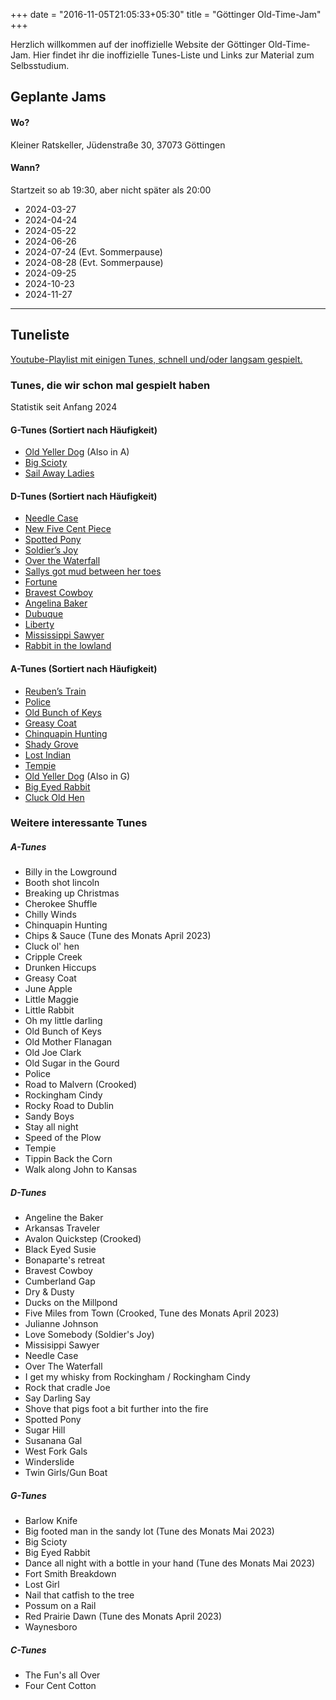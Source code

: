 +++
date = "2016-11-05T21:05:33+05:30"
title = "Göttinger Old-Time-Jam"
+++

Herzlich willkommen auf der inoffizielle Website der Göttinger Old-Time-Jam. Hier findet ihr die inoffizielle Tunes-Liste und Links zur Material zum Selbsstudium.

## Geplante Jams
#### Wo?
Kleiner Ratskeller, Jüdenstraße 30, 37073 Göttingen

#### Wann?
Startzeit so ab 19:30, aber nicht später als 20:00
- 2024-03-27
- 2024-04-24
- 2024-05-22
- 2024-06-26
- 2024-07-24 (Evt. Sommerpause)
- 2024-08-28 (Evt. Sommerpause)
- 2024-09-25
- 2024-10-23
- 2024-11-27

----

## Tuneliste

[Youtube-Playlist mit einigen Tunes, schnell und/oder langsam gespielt.](https://www.youtube.com/playlist?list=PL6yCzXsHS1TCYN0YqojSF2igIcHimkr90)

### Tunes, die wir schon mal gespielt haben
Statistik seit Anfang 2024

#### G-Tunes (Sortiert nach Häufigkeit)
- [Old Yeller Dog](https://tunearch.org/wiki/Old_Yeller_Dog) (Also in A)
- [Big Scioty](https://tunearch.org/wiki/Big_Scioty)
- [Sail Away Ladies](http://tunearch.org/wiki/Sail_away_Ladies_(1))

#### D-Tunes (Sortiert nach Häufigkeit)
- [Needle Case](https://tunearch.org/wiki/Needlecase)
- [New Five Cent Piece](https://tunearch.org/wiki/New_Five_Cents_(1))
- [Spotted Pony](https://tunearch.org/wiki/Spotted_Pony_(1))
- [Soldier&rsquo;s Joy](https://tunearch.org/wiki/Soldier's_Joy_(1))
- [Over the Waterfall](https://tunearch.org/wiki/Over_the_Waterfall)
- [Sallys got mud between her toes](https://tunearch.org/wiki/Sally%27s_got_Mud_between_Her_Toes)
- [Fortune](https://tunearch.org/wiki/Fortune_(1))
- [Bravest Cowboy](https://tunearch.org/wiki/Annotation:I_Am_the_Bravest_Cowboy)
- [Angelina Baker](https://tunearch.org/wiki/Angeline_the_Baker)
- [Dubuque](https://tunearch.org/wiki/Dubuque)
- [Liberty](https://tunearch.org/wiki/Liberty_(1))
- [Mississippi Sawyer](https://tunearch.org/wiki/Mississippi_Sawyer_(1))
- [Rabbit in the lowland](https://www.youtube.com/watch?v=WrSaXwpJiEQ)


#### A-Tunes (Sortiert nach Häufigkeit)
- [Reuben&rsquo;s Train](https://tunearch.org/wiki/Annotation:Old_Reuben)
- [Police](https://tunearch.org/wiki/Annotation:Policeman)
- [Old Bunch of Keys](https://tunearch.org/wiki/Bunch_of_Keys_(2))
- [Greasy Coat](https://tunearch.org/wiki/Greasy_Coat)
- [Chinquapin Hunting](https://tunearch.org/wiki/Chinquapin_Hunting_(1))
- [Shady Grove](https://tunearch.org/wiki/Shady_Grove_(1))
- [Lost Indian](https://tunearch.org/wiki/Lost_Indian_(1)_(The))
- [Tempie](https://tunearch.org/wiki/Tempie)
- [Old Yeller Dog](https://tunearch.org/wiki/Old_Yeller_Dog) (Also in G)
- [Big Eyed Rabbit](https://tunearch.org/wiki/Big_Eyed_Rabbit_(2))
- [Cluck Old Hen](https://tunearch.org/wiki/Cluck_Old_Hen_(2))

### Weitere interessante Tunes
##### A-Tunes
* Billy in the Lowground
* Booth shot lincoln
* Breaking up Christmas
* Cherokee Shuffle
* Chilly Winds
* Chinquapin Hunting
* Chips & Sauce (Tune des Monats April 2023)
* Cluck ol' hen
* Cripple Creek
* Drunken Hiccups
* Greasy Coat
* June Apple
* Little Maggie
* Little Rabbit
* Oh my little darling
* Old Bunch of Keys
* Old Mother Flanagan
* Old Joe Clark
* Old Sugar in the Gourd
* Police
* Road to Malvern (Crooked)
* Rockingham Cindy 
* Rocky Road to Dublin
* Sandy Boys
* Stay all night
* Speed of the Plow
* Tempie
* Tippin Back the Corn
* Walk along John to Kansas

##### D-Tunes
* Angeline the Baker
* Arkansas Traveler
* Avalon Quickstep (Crooked)
* Black Eyed Susie
* Bonaparte's retreat
* Bravest Cowboy
* Cumberland Gap
* Dry & Dusty
* Ducks on the Millpond
* Five Miles from Town (Crooked, Tune des Monats April 2023)
* Julianne Johnson
* Love Somebody (Soldier's Joy)
* Missisippi Sawyer
* Needle Case
* Over The Waterfall
* I get my whisky from Rockingham / Rockingham Cindy 
* Rock that cradle Joe
* Say Darling Say
* Shove that pigs foot a bit further into the fire
* Spotted Pony
* Sugar Hill
* Susanana Gal
* West Fork Gals
* Winderslide
* Twin Girls/Gun Boat

##### G-Tunes
* Barlow Knife
* Big footed man in the sandy lot (Tune des Monats Mai 2023)
* Big Scioty
* Big Eyed Rabbit
* Dance all night with a bottle in your hand (Tune des Monats Mai 2023)
* Fort Smith Breakdown
* Lost Girl
* Nail that catfish to the tree
* Possum on a Rail
* Red Prairie Dawn (Tune des Monats April 2023)
* Waynesboro

##### C-Tunes
* The Fun's all Over
* Four Cent Cotton